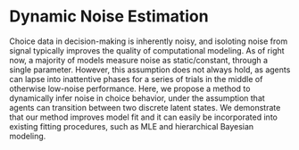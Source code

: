 # Dynamic Noise Estimation

Choice data in decision-making is inherently noisy, and isoloting noise from signal typically improves the quality of computational modeling. As of right now, a majority of models measure noise as static/constant, through a single parameter. However, this assumption does not always hold, as agents can lapse into inattentive phases for a series of trials in the middle of otherwise low-noise performance. Here, we propose a method to dynamically infer noise in choice behavior, under the assumption that agents can transition between two discrete latent states. We demonstrate that our method improves model fit and it can easily be incorporated into existing fitting procedures, such as MLE and hierarchical Bayesian modeling.

